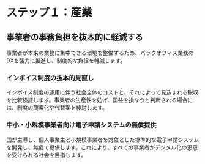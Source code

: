 # ステップ１：産業

## 事業者の事務負担を抜本的に軽減する

事業者が本来の業務に集中できる環境を整備するため、バックオフィス業務のDXを強力に推進し、制度的な負担を軽減します。

### インボイス制度の抜本的見直し
インボイス制度の運用に伴う社会全体のコストと、それによって見込まれる税収を比較検証します。事業者の生産性を妨げ、国益を損なうと判断される場合には、制度の簡素化や代替案を検討します。

### 中小・小規模事業者向け電子申請システムの無償提供
国が主導し、個人事業主と小規模事業者を対象とした標準的な電子申請システムを開発し、無償で提供します。これにより、すべての事業者がデジタル化の恩恵を受けられる社会を目指します。
